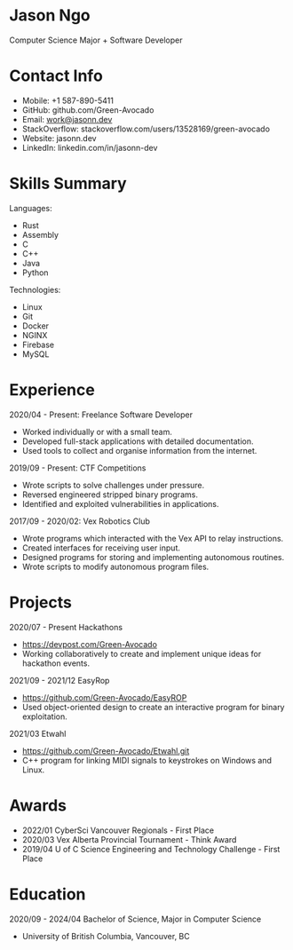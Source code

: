 # Jason Ngo
Computer Science Major + Software Developer

# Contact Info
- Mobile: +1 587-890-5411
- GitHub: github.com/Green-Avocado
- Email: work@jasonn.dev
- StackOverflow: stackoverflow.com/users/13528169/green-avocado
- Website: jasonn.dev
- LinkedIn: linkedin.com/in/jasonn-dev

# Skills Summary
Languages:
- Rust
- Assembly
- C
- C++
- Java
- Python

Technologies: 
- Linux
- Git
- Docker
- NGINX
- Firebase
- MySQL

# Experience
2020/04 - Present: Freelance Software Developer
- Worked individually or with a small team.
- Developed full-stack applications with detailed documentation.
- Used tools to collect and organise information from the internet.

2019/09 - Present: CTF Competitions
- Wrote scripts to solve challenges under pressure.
- Reversed engineered stripped binary programs.
- Identified and exploited vulnerabilities in applications.

2017/09 - 2020/02: Vex Robotics Club
- Wrote programs which interacted with the Vex API to relay instructions.
- Created interfaces for receiving user input.
- Designed programs for storing and implementing autonomous routines.
- Wrote scripts to modify autonomous program files.

# Projects
2020/07 - Present Hackathons
- https://devpost.com/Green-Avocado
- Working collaboratively to create and implement unique ideas for hackathon events.

2021/09 - 2021/12 EasyRop
- https://github.com/Green-Avocado/EasyROP
- Used object-oriented design to create an interactive program for binary exploitation.

2021/03 Etwahl
- https://github.com/Green-Avocado/Etwahl.git
- C++ program for linking MIDI signals to keystrokes on Windows and Linux.

# Awards
- 2022/01 CyberSci Vancouver Regionals - First Place
- 2020/03 Vex Alberta Provincial Tournament - Think Award
- 2019/04 U of C Science Engineering and Technology Challenge - First Place

# Education
2020/09 - 2024/04 Bachelor of Science, Major in Computer Science
- University of British Columbia, Vancouver, BC
